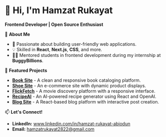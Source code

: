 # 👋 Hi, I'm Hamzat Rukayat 
**Frontend Developer | Open Source Enthusiast**  

🚀 **About Me**  
- 🌟 Passionate about building user-friendly web applications.  
- 💡 Skilled in **React**, **Next.js**, **CSS**, and more.  
- 🧑‍🏫 Mentored students in frontend development during my internship at **BuggyBillions**.  

📂 **Featured Projects**  
- [**Book Site**](#) - A clean and responsive book cataloging platform.  
- [**Shoe Site**](#) - An e-commerce site with dynamic product displays.  
- [**FlickFetch**](#) - A movie discovery platform with a responsive interface.  
- [**RecipeAI**](#) - An AI-powered recipe generator using React and OpenAI.  
- [**Blog Site**](#) - A React-based blog platform with interactive post creation.  

📫 **Let's Connect!**  

- **LinkedIn:** www.linkedin.com/in/hamzat-rukayat-abiodun
- **Email:** hamzatrukayat2822@gmail.com 
